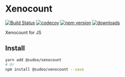 # Xenocount

[![Build Status](https://travis-ci.com/SudoDotDog/Xenocount.svg?branch=master)](https://travis-ci.com/SudoDotDog/Xenocount)
[![codecov](https://codecov.io/gh/SudoDotDog/Xenocount/branch/master/graph/badge.svg)](https://codecov.io/gh/SudoDotDog/Xenocount)
[![npm version](https://badge.fury.io/js/%40sudoo%2Fxenocount.svg)](https://www.npmjs.com/package/@sudoo/xenocount)
[![downloads](https://img.shields.io/npm/dm/@sudoo/xenocount.svg)](https://www.npmjs.com/package/@sudoo/xenocount)

Xenocount for JS

## Install

```sh
yarn add @sudoo/xenocount
# Or
npm install @sudoo/xenocount --save
```
